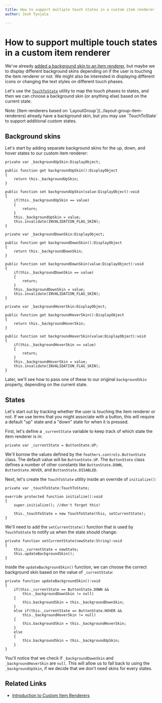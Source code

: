 ```yaml
---
title: How to support multiple touch states in a custom item renderer  
author: Josh Tynjala

---
```

# How to support multiple touch states in a custom item renderer

We've already [added a background skin to an item renderer](item-renderer-background-skin.html), but maybe we to display different background skins depending on if the user is touching the item renderer or not. We might also be interested in displaying different icons or changing the text styles on different touch phases.

Let's use the [`TouchToState`](../../api-reference/feathers/utils/TouchToState.html) utility to map the touch phases to states, and then we can choose a background skin (or anything else) based on the current state.

<aside class="info">Note: [Item renderers based on `LayoutGroup`](../layout-group-item-renderers) already have a background skin, but you may use `TouchToState` to support additional custom states.</aside>

## Background skins

Let's start by adding separate background skins for the up, down, and hover states to our custom item renderer:

``` code
private var _backgroundUpSkin:DisplayObject;
 
public function get backgroundUpSkin():DisplayObject
{
    return this._backgroundUpSkin;
}
 
public function set backgroundUpSkin(value:DisplayObject):void
{
    if(this._backgroundUpSkin == value)
    {
        return;
    }
    this._backgroundUpSkin = value;
    this.invalidate(INVALIDATION_FLAG_SKIN);
}

private var _backgroundDownSkin:DisplayObject;
 
public function get backgroundDownSkin():DisplayObject
{
    return this._backgroundDownSkin;
}
 
public function set backgroundDownSkin(value:DisplayObject):void
{
    if(this._backgroundDownSkin == value)
    {
        return;
    }
    this._backgroundDownSkin = value;
    this.invalidate(INVALIDATION_FLAG_SKIN);
}

private var _backgroundHoverSkin:DisplayObject;
 
public function get backgroundHoverSkin():DisplayObject
{
    return this._backgroundHoverSkin;
}
 
public function set backgroundHoverSkin(value:DisplayObject):void
{
    if(this._backgroundHoverSkin == value)
    {
        return;
    }
    this._backgroundHoverSkin = value;
    this.invalidate(INVALIDATION_FLAG_SKIN);
}
```

Later, we'll see how to pass one of these to our original `backgroundSkin` property, depending on the current state.

## States

Let's start out by tracking whether the user is touching the item renderer or not. If we use terms that you might associate with a button, this will require a default "up" state and a "down" state for when it is pressed.

First, let's define a `_currentState` variable to keep track of which state the item renderer is in:

``` code
private var _currentState = ButtonState.UP;
```

We'll borrow the values defined by the `feathers.controls.ButtonState` class. The default value will be `ButtonState.UP`. The `ButtonState` class defines a number of other constants like `ButtonState.DOWN`, `ButtonState.HOVER`, and `ButtonState.DISABLED`.

Next, let's create the `TouchToState` utility inside an override of `initialize()`:

``` code
private var _touchToState:TouchToState;

override protected function initialize():void
{
    super.initialize(); //don't forget this!

    this._touchToState = new TouchToState(this, setCurrentState);
}
```

We'll need to add the `setCurrentState()` function that is used by `TouchToState` to notify us when the state should change:

``` code
private function setCurrentState(newState:String):void
{
    this._currentState = newState;
    this.updateBackgroundSkin();
}
```

Inside the `updateBackgroundSkin()` function, we can choose the correct background skin based on the value of `_currentState`:

``` code
private function updateBackgroundSkin():void
{
    if(this._currentState == ButtonState.DOWN &&
        this._backgroundDownSkin != null)
    {
        this.backgroundSkin = this._backgroundDownSkin;
    }
    else if(this._currentState == ButtonState.HOVER &&
        this._backgroundHoverSkin != null)
    {
        this.backgroundSkin = this._backgroundHoverSkin;
    }
    else
    {
        this.backgroundSkin = this._backgroundUpSkin;
    }
}
```

You'll notice that we check if `_backgroundDownSkin` and `_backgroundHoverSkin` are `null`. This will allow us to fall back to using the `_backgroundUpSkin`, if we decide that we don't need skins for every states.

## Related Links

-   [Introduction to Custom Item Renderers](../item-renderers.html)